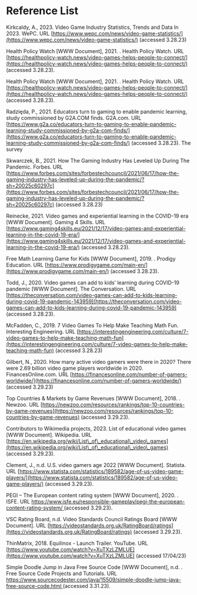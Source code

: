 # Reference List

Kirkcaldy, A., 2023. Video Game Industry Statistics, Trends and Data In 2023. WePC. URL [https://www.wepc.com/news/video-game-statistics/](https://www.wepc.com/news/video-game-statistics/) (accessed 3.28.23)

Health Policy Watch \[WWW Document], 2021. . Health Policy Watch. URL [https://healthpolicy-watch.news/video-games-helps-people-to-connect/](https://healthpolicy-watch.news/video-games-helps-people-to-connect/) (accessed 3.28.23).

Health Policy Watch \[WWW Document], 2021. . Health Policy Watch. URL [https://healthpolicy-watch.news/video-games-helps-people-to-connect/](https://healthpolicy-watch.news/video-games-helps-people-to-connect/) (accessed 3.28.23).

Radzięda, P., 2021. Educators turn to gaming to enable pandemic learning, study commissioned by G2A.COM finds. G2A.com. URL [https://www.g2a.co/educators-turn-to-gaming-to-enable-pandemic-learning-study-commissioned-by-g2a-com-finds/](https://www.g2a.co/educators-turn-to-gaming-to-enable-pandemic-learning-study-commissioned-by-g2a-com-finds/) (accessed 3.28.23). The survey

Skwarczek, B., 2021. How The Gaming Industry Has Leveled Up During The Pandemic. Forbes. URL [https://www.forbes.com/sites/forbestechcouncil/2021/06/17/how-the-gaming-industry-has-leveled-up-during-the-pandemic/?sh=20025c60297c](https://www.forbes.com/sites/forbestechcouncil/2021/06/17/how-the-gaming-industry-has-leveled-up-during-the-pandemic/?sh=20025c60297c) (accessed 3.28.23)

Reinecke, 2021. Video games and experiential learning in the COVID-19 era \[WWW Document]. Gaming 4 Skills. URL [https://www.gaming4skills.eu/2021/12/17/video-games-and-experiential-learning-in-the-covid-19-era/](https://www.gaming4skills.eu/2021/12/17/video-games-and-experiential-learning-in-the-covid-19-era/) (accessed 3.28.23).&#x20;

Free Math Learning Game for Kids \[WWW Document], 2019. . Prodigy Education. URL [https://www.prodigygame.com/main-en/](https://www.prodigygame.com/main-en/) (accessed 3.28.23).

Todd, J., 2020. Video games can add to kids’ learning during COVID-19 pandemic \[WWW Document]. The Conversation. URL [https://theconversation.com/video-games-can-add-to-kids-learning-during-covid-19-pandemic-143959](https://theconversation.com/video-games-can-add-to-kids-learning-during-covid-19-pandemic-143959) (accessed 3.28.23).

McFadden, C., 2019. 7 Video Games To Help Make Teaching Math Fun. Interesting Engineering. URL [https://interestingengineering.com/culture/7-video-games-to-help-make-teaching-math-fun](https://interestingengineering.com/culture/7-video-games-to-help-make-teaching-math-fun) (accessed 3.28.23)

Gilbert, N., 2020. How many active video gamers were there in 2020? There were 2.69 billion video game players worldwide in 2020. FinancesOnline.com. URL [https://financesonline.com/number-of-gamers-worldwide/](https://financesonline.com/number-of-gamers-worldwide/) (accessed 3.29.23)

Top Countries & Markets by Game Revenues \[WWW Document], 2018. . Newzoo. URL [https://newzoo.com/resources/rankings/top-10-countries-by-game-revenues](https://newzoo.com/resources/rankings/top-10-countries-by-game-revenues) (accessed 3.29.23).

Contributors to Wikimedia projects, 2023. List of educational video games \[WWW Document]. Wikipedia. URL [https://en.wikipedia.org/wiki/List\_of\_educational\_video\_games](https://en.wikipedia.org/wiki/List\_of\_educational\_video\_games) (accessed 3.29.23).

Clement, J., n.d. U.S. video gamers age 2022 \[WWW Document]. Statista. URL [https://www.statista.com/statistics/189582/age-of-us-video-game-players/](https://www.statista.com/statistics/189582/age-of-us-video-game-players/) (accessed 3.29.23).

PEGI – The European content rating system \[WWW Document], 2020. . ISFE. URL [https://www.isfe.eu/responsible-gameplay/pegi-the-european-content-rating-system/ ](https://www.isfe.eu/responsible-gameplay/pegi-the-european-content-rating-system/)(accessed 3.29.23).

VSC Rating Board, n.d. Video Standards Council Ratings Board \[WWW Document]. URL [https://videostandards.org.uk/RatingBoard/ratings](https://videostandards.org.uk/RatingBoard/ratings) (accessed 3.29.23).

ThinMatrix, 2018. Equilinox - Launch Trailer. YouTube. URL [https://www.youtube.com/watch?v=XuTXzLZMLUE](https://www.youtube.com/watch?v=XuTXzLZMLUE) (accessed 17/04/23)

Simple Doodle Jump in Java Free Source Code \[WWW Document], n.d. . Free Source Code Projects and Tutorials. URL [https://www.sourcecodester.com/java/15509/simple-doodle-jump-java-free-source-code.html ](https://www.sourcecodester.com/java/15509/simple-doodle-jump-java-free-source-code.html)(accessed 3.31.23).





